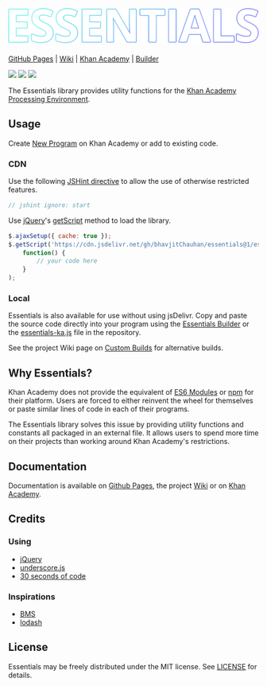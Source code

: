 ![Essentials Logo](https://github.com/bhavjitChauhan/Essentials/blob/master/logo.png?raw=true)
---

[GitHub Pages](https://bhavjitchauhan.github.io/Essentials) |
[Wiki](https://github.com/bhavjitChauhan/Essentials/wiki) |
[Khan Academy](https://www.khanacademy.org/profile/bhavjitChauhan/projects) |
[Builder](https://bhavjitchauhan.github.io/Essentials/builder.html)

[![](https://img.shields.io/github/package-json/v/bhavjitChauhan/Essentials?style=flat-square)](https://github.com/bhavjitChauhan/Essentials/releases)
[![](https://img.shields.io/github/last-commit/bhavjitChauhan/Essentials?style=flat-square)](https://github.com/bhavjitChauhan/Essentials/commits)
[![](https://data.jsdelivr.com/v1/package/gh/bhavjitChauhan/Essentials/badge)](https://www.jsdelivr.com/package/gh/bhavjitChauhan/Essentials?path=build)

The Essentials library provides utility functions for the [Khan Academy
Processing Environment](https://www.khanacademy.org/cs/new).

## Usage
Create [New Program](https://www.khanacademy.org/cs/new) on Khan Academy or add to existing code.

### CDN
Use the following [JSHint directive](https://jshint.com/docs/) to allow the use
of otherwise restricted features.
```js
// jshint ignore: start
```

Use [jQuery](https://jquery.com/)'s
[getScript](https://api.jquery.com/jQuery.getScript/) method to load the
library.
```js
$.ajaxSetup({ cache: true });
$.getScript('https://cdn.jsdelivr.net/gh/bhavjitChauhan/essentials@1/essentials.min.js',
    function() {
        // your code here
    }
);
```

### Local
Essentials is also available for use without using jsDelivr. Copy and paste the source code directly into your program using the [Essentials Builder](https://bhavjitchauhan.github.io/Essentials/builder.html) or the [essentials-ka.js](https://github.com/bhavjitChauhan/Essentials/blob/master/build/essentials-ka.js) file in the repository.

See the project Wiki page on [Custom
Builds](https://github.com/bhavjitChauhan/Essentials/wiki/Custom-Builds) for
alternative builds.

## Why Essentials?
Khan Academy does not provide the equivalent of
[ES6 Modules](https://developer.mozilla.org/en-US/docs/Web/JavaScript/Guide/Modules)
or [npm](https://www.npmjs.com/)
for their platform. Users are forced to either reinvent the wheel for themselves
or paste similar lines of code in each of their programs.

The Essentials library solves this issue by providing utility functions and
constants all packaged in an external file. It allows users to spend more time on their projects than working around Khan Academy's restrictions.

## Documentation
Documentation is available on [Github
Pages](https://bhavjitchauhan.github.io/Essentials), the project
[Wiki](https://github.com/bhavjitChauhan/Essentials/wiki/Documentation) or on
[Khan Academy](https://www.khanacademy.org/cs/-/6460530077679616).

## Credits
### Using
 - [jQuery](https://github.com/jquery/jquery)
 - [underscore.js](https://github.com/jashkenas/underscore)
 - [30 seconds of code](https://github.com/30-seconds/30-seconds-of-code)

### Inspirations
 - [BMS](https://www.khanacademy.org/cs/-/6070976254115840)
 - [lodash](https://github.com/lodash/lodash)

## License
Essentials may be freely distributed under the MIT license. See [LICENSE](LICENSE) for details.
